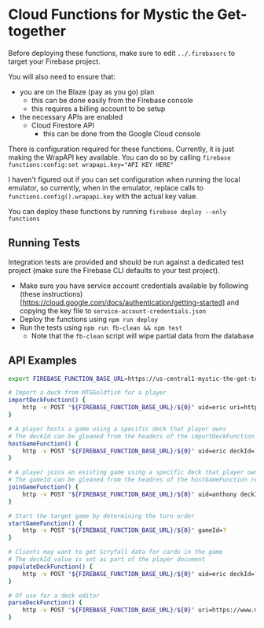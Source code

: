 # Cloud Functions for Mystic the Get-together

Before deploying these functions, make sure to edit `../.firebaserc` to target your Firebase project. 

You will also need to ensure that:
- you are on the Blaze (pay as you go) plan 
    - this can be done easily from the Firebase console
    - this requires a billing account to be setup
- the necessary APIs are enabled
    - Cloud Firestore API
        - this can be done from the Google Cloud console

There is configuration required for these functions. Currently, it is just making the WrapAPI key available. You can do so by calling `firebase functions:config:set wrapapi.key="API KEY HERE"`

I haven't figured out if you can set configuration when running the local emulator, so currently, when in the emulator, replace calls to `functions.config().wrapapi.key` with the actual key value.

You can deploy these functions by running `firebase deploy --only functions`

## Running Tests

Integration tests are provided and should be run against a dedicated test project
(make sure the Firebase CLI defaults to your test project).

- Make sure you have service account credentials available by following
(these instructions)[https://cloud.google.com/docs/authentication/getting-started]
and copying the key file to `service-account-credentials.json`
- Deploy the functions using `npm run deploy`
- Run the tests using `npm run fb-clean && npm test`
  - Note that the `fb-clean` script will wipe partial data from the database

## API Examples
```bash
export FIREBASE_FUNCTION_BASE_URL=https://us-central1-mystic-the-get-together-test.cloudfunctions.net

# Import a deck from MTGGoldfish for a player
importDeckFunction() {
    http -v POST "${FIREBASE_FUNCTION_BASE_URL}/${0}" uid=eric uri=https://www.mtggoldfish.com/deck/1511674
}

# A player hosts a game using a specific deck that player owns
# The deckId can be gleaned from the headers of the importDeckFunction response
hostGameFunction() {
    http -v POST "${FIREBASE_FUNCTION_BASE_URL}/${0}" uid=eric deckId=?
}

# A player joins an existing game using a specific deck that player owns
# The gameId can be gleaned from the headres of the hostGameFunction response
joinGameFunction() {
    http -v POST "${FIREBASE_FUNCTION_BASE_URL}/${0}" uid=anthony deckId=?
}

# Start the target game by determining the turn order
startGameFunction() {
    http -v POST "${FIREBASE_FUNCTION_BASE_URL}/${0}" gameId=?
}

# Clients may want to get Scryfall data for cards in the game
# The deckId value is set as part of the player document
populateDeckFunction() {
    http -v POST "${FIREBASE_FUNCTION_BASE_URL}/${0}" uid=eric deckId=? include:='["id"]'
}

# Of use for a deck editor
parseDeckFunction() {
    http -v POST "${FIREBASE_FUNCTION_BASE_URL}/${0}" uri=https://www.mtggoldfish.com/deck/1511674
}
```